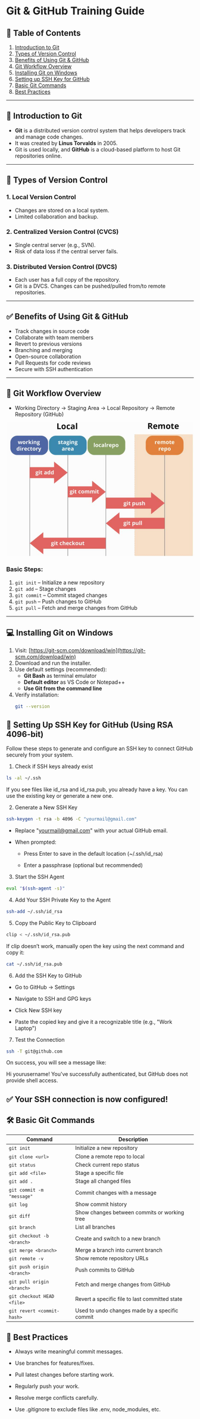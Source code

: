 # Git & GitHub Training Guide

## 📌 Table of Contents

1. [Introduction to Git](#introduction-to-git)
2. [Types of Version Control](#types-of-version-control)
3. [Benefits of Using Git & GitHub](#benefits-of-using-git--github)
4. [Git Workflow Overview](#git-workflow-overview)
5. [Installing Git on Windows](#installing-git-on-windows)
6. [Setting up SSH Key for GitHub](#setting-up-ssh-key-for-github)
7. [Basic Git Commands](#basic-git-commands)
8. [Best Practices](#best-practices)

---

## 📘 Introduction to Git

- **Git** is a distributed version control system that helps developers track and manage code changes.
- It was created by **Linus Torvalds** in 2005.
- Git is used locally, and **GitHub** is a cloud-based platform to host Git repositories online.

---

## 📂 Types of Version Control

### 1. **Local Version Control**

- Changes are stored on a local system.
- Limited collaboration and backup.

### 2. **Centralized Version Control (CVCS)**

- Single central server (e.g., SVN).
- Risk of data loss if the central server fails.

### 3. **Distributed Version Control (DVCS)**

- Each user has a full copy of the repository.
- Git is a DVCS. Changes can be pushed/pulled from/to remote repositories.

---

## ✅ Benefits of Using Git & GitHub

- Track changes in source code
- Collaborate with team members
- Revert to previous versions
- Branching and merging
- Open-source collaboration
- Pull Requests for code reviews
- Secure with SSH authentication

---

## 🔄 Git Workflow Overview

- Working Directory → Staging Area → Local Repository → Remote Repository (GitHub)

![Git Workflow](images/git-lifecycle.jpeg)

### Basic Steps:

1. `git init` – Initialize a new repository
2. `git add` – Stage changes
3. `git commit` – Commit staged changes
4. `git push` – Push changes to GitHub
5. `git pull` – Fetch and merge changes from GitHub

---

## 💻 Installing Git on Windows

1. Visit: [https://git-scm.com/download/win](https://git-scm.com/download/win)
2. Download and run the installer.
3. Use default settings (recommended):
   - **Git Bash** as terminal emulator
   - **Default editor** as VS Code or Notepad++
   - **Use Git from the command line**
4. Verify installation:
   ```bash
   git --version
   ```

## 🔐 Setting Up SSH Key for GitHub (Using RSA 4096-bit)

Follow these steps to generate and configure an SSH key to connect GitHub securely from your system.

1. Check if SSH keys already exist

```bash
ls -al ~/.ssh
```

If you see files like id_rsa and id_rsa.pub, you already have a key. You can use the existing key or generate a new one.

2. Generate a New SSH Key

```bash
ssh-keygen -t rsa -b 4096 -C "yourmail@gmail.com"
```

- Replace "yourmail@gmail.com" with your actual GitHub email.

- When prompted:

  - Press Enter to save in the default location (~/.ssh/id_rsa)

  - Enter a passphrase (optional but recommended)

3. Start the SSH Agent

```bash
eval "$(ssh-agent -s)"
```

4. Add Your SSH Private Key to the Agent

```bash
ssh-add ~/.ssh/id_rsa
```

5. Copy the Public Key to Clipboard

```bash
clip < ~/.ssh/id_rsa.pub
```

If clip doesn’t work, manually open the key using the next command and copy it:

```bash
cat ~/.ssh/id_rsa.pub
```

6. Add the SSH Key to GitHub

- Go to GitHub → Settings

- Navigate to SSH and GPG keys

- Click New SSH key

- Paste the copied key and give it a recognizable title (e.g., "Work Laptop")

7. Test the Connection

```bash
ssh -T git@github.com
```

On success, you will see a message like:

Hi yourusername! You've successfully authenticated, but GitHub does not provide shell access.

## ✅ Your SSH connection is now configured!

## 🛠️ Basic Git Commands

| Command | Description |
|---------------|------------------|
| `git init` | Initialize a new repository |
| `git clone <url>` | Clone a remote repo to local |
| `git status` | Check current repo status |
| `git add <file>` | Stage a specific file |
| `git add .` | Stage all changed files |
| `git commit -m "message"` | Commit changes with a message |
| `git log` | Show commit history |
| `git diff` | Show changes between commits or working tree |
| `git branch` | List all branches |
| `git checkout -b <branch>` | Create and switch to a new branch |
| `git merge <branch>` | Merge a branch into current branch |
| `git remote -v` | Show remote repository URLs |
| `git push origin <branch>` | Push commits to GitHub |
| `git pull origin <branch>` | Fetch and merge changes from GitHub |
| `git checkout HEAD <file>` | Revert a specific file to last committed state |
| `git revert <commit-hash>` | Used to undo changes made by a specific commit |


## 🌟 Best Practices

- Always write meaningful commit messages.

- Use branches for features/fixes.

- Pull latest changes before starting work.

- Regularly push your work.

- Resolve merge conflicts carefully.

- Use .gitignore to exclude files like .env, node_modules, etc.
